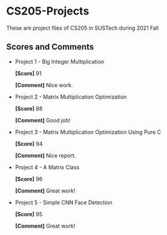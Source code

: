 # CS205-Projects
 These are project files of CS205 in SUSTech during 2021 Fall

## Scores and Comments

- Project 1 - Big Integer Multiplication

  **[Score]** 91

  **[Comment]** Nice work.

- Project 2 - Matrix Multiplication Optimization

  **[Score]** 88

  **[Comment]** Good job!

- Project 3 - Matrix Multiplication Optimization Using Pure C

  **[Score]** 94

  **[Comment]** Nice report.

- Project 4 - A Matrix Class

  **[Score]** 96

  **[Comment]** Great work!

- Project 5 - Simple CNN Face Detection

  **[Score]** 95

  **[Comment]** Great work!
